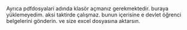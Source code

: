 Ayrıca pdfdosyalari adında klasör açmanız gerekmektedir. buraya yüklemeyedim. aksi taktirde çalışmaz. bunun içerisine e devlet öğrenci belgelerini gönderin. ve size excel dosyasına aktarsın.
